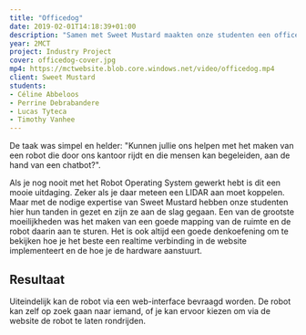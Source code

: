 ```yaml
---
title: "Officedog"
date: 2019-02-01T14:18:39+01:00
description: "Samen met Sweet Mustard maakten onze studenten een office robot die weet waar iedereen is."
year: 2MCT
project: Industry Project
cover: officedog-cover.jpg
mp4: https://mctwebsite.blob.core.windows.net/video/officedog.mp4
client: Sweet Mustard
students:
- Céline Abbeloos
- Perrine Debrabandere
- Lucas Tyteca
- Timothy Vanhee
---
```


De taak was simpel en helder: "Kunnen jullie ons helpen met het maken van een robot die door ons kantoor rijdt en die mensen kan begeleiden, aan de hand van een chatbot?".

Als je nog nooit met het Robot Operating System gewerkt hebt is dit een mooie uitdaging. Zeker als je daar meteen een LIDAR aan moet koppelen. Maar met de nodige expertise van Sweet Mustard hebben onze studenten hier hun tanden in gezet en zijn ze aan de slag gegaan. Een van de grootste moeilijkheden was het maken van een goede mapping van de ruimte en de robot daarin aan te sturen. Het is ook altijd een goede denkoefening om te bekijken hoe je het beste een realtime verbinding in de website implementeert en de hoe je de hardware aanstuurt.

## Resultaat
Uiteindelijk kan de robot via een web-interface bevraagd worden. De robot kan zelf op zoek gaan naar iemand, of je kan ervoor kiezen om via de website de robot te laten rondrijden.
